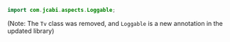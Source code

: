 ```java
import com.jcabi.aspects.Loggable;
```

(Note: The `Tv` class was removed, and `Loggable` is a new annotation in the updated library)